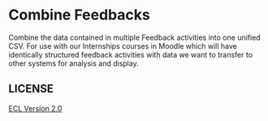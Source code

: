 # Combine Feedbacks

Combine the data contained in multiple Feedback activities into one unified CSV. For use with our Internships courses in Moodle which will have identically structured feedback activities with data we want to transfer to other systems for analysis and display.

## LICENSE

[ECL Version 2.0](https://opensource.org/licenses/ECL-2.0)
